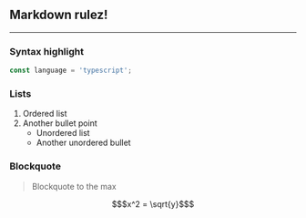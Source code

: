 ## Markdown __rulez__!
---

### Syntax highlight
```typescript
const language = 'typescript';
```

### Lists
1. Ordered list
2. Another bullet point
   - Unordered list
   - Another unordered bullet

### Blockquote
> Blockquote to the max


```math
$x^2 = \sqrt{y}$
```